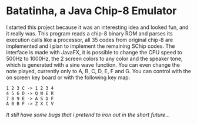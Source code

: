 # Batatinha, a Java Chip-8 Emulator
I started this project because it was an interesting idea and looked fun, and it really was. This program reads a chip-8 binary ROM and parses its execution calls like a processor, all 35 codes from original chip-8 are implemented and i plan to implement the remaining SChip codes.
The interface is made with JavaFX, it is possible to change the CPU speed to 500Hz to 1000Hz, the 2 screen colors to any color and the speaker tone, which is generated with a sine wave function. You can even change the note played, currently only to A, B, C, D, E, F and G.
You can control with the on screen key board or with the following key map:

    1 2 3 C -> 1 2 3 4
    4 5 6 D -> Q W E R
    7 8 9 E -> A S D F
    A 0 B F -> Z X C V

*It still have some bugs that i pretend to iron out in the short future...*